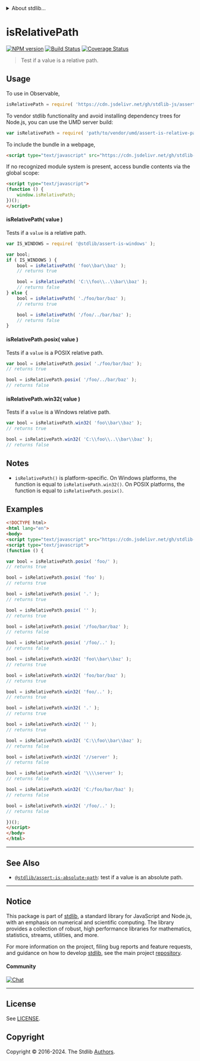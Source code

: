 <!--

@license Apache-2.0

Copyright (c) 2018 The Stdlib Authors.

Licensed under the Apache License, Version 2.0 (the "License");
you may not use this file except in compliance with the License.
You may obtain a copy of the License at

   http://www.apache.org/licenses/LICENSE-2.0

Unless required by applicable law or agreed to in writing, software
distributed under the License is distributed on an "AS IS" BASIS,
WITHOUT WARRANTIES OR CONDITIONS OF ANY KIND, either express or implied.
See the License for the specific language governing permissions and
limitations under the License.

-->


<details>
  <summary>
    About stdlib...
  </summary>
  <p>We believe in a future in which the web is a preferred environment for numerical computation. To help realize this future, we've built stdlib. stdlib is a standard library, with an emphasis on numerical and scientific computation, written in JavaScript (and C) for execution in browsers and in Node.js.</p>
  <p>The library is fully decomposable, being architected in such a way that you can swap out and mix and match APIs and functionality to cater to your exact preferences and use cases.</p>
  <p>When you use stdlib, you can be absolutely certain that you are using the most thorough, rigorous, well-written, studied, documented, tested, measured, and high-quality code out there.</p>
  <p>To join us in bringing numerical computing to the web, get started by checking us out on <a href="https://github.com/stdlib-js/stdlib">GitHub</a>, and please consider <a href="https://opencollective.com/stdlib">financially supporting stdlib</a>. We greatly appreciate your continued support!</p>
</details>

# isRelativePath

[![NPM version][npm-image]][npm-url] [![Build Status][test-image]][test-url] [![Coverage Status][coverage-image]][coverage-url] <!-- [![dependencies][dependencies-image]][dependencies-url] -->

> Test if a value is a relative path.

<section class="intro">

</section>

<!-- /.intro -->



<section class="usage">

## Usage

To use in Observable,

```javascript
isRelativePath = require( 'https://cdn.jsdelivr.net/gh/stdlib-js/assert-is-relative-path@v0.2.0-umd/browser.js' )
```

To vendor stdlib functionality and avoid installing dependency trees for Node.js, you can use the UMD server build:

```javascript
var isRelativePath = require( 'path/to/vendor/umd/assert-is-relative-path/index.js' )
```

To include the bundle in a webpage,

```html
<script type="text/javascript" src="https://cdn.jsdelivr.net/gh/stdlib-js/assert-is-relative-path@v0.2.0-umd/browser.js"></script>
```

If no recognized module system is present, access bundle contents via the global scope:

```html
<script type="text/javascript">
(function () {
    window.isRelativePath;
})();
</script>
```

#### isRelativePath( value )

Tests if a `value` is a relative path.

```javascript
var IS_WINDOWS = require( '@stdlib/assert-is-windows' );

var bool;
if ( IS_WINDOWS ) {
    bool = isRelativePath( 'foo\\bar\\baz' );
    // returns true

    bool = isRelativePath( 'C:\\foo\\..\\bar\\baz' );
    // returns false
} else {
    bool = isRelativePath( './foo/bar/baz' );
    // returns true

    bool = isRelativePath( '/foo/../bar/baz' );
    // returns false
}
```

#### isRelativePath.posix( value )

Tests if a `value` is a POSIX relative path.

```javascript
var bool = isRelativePath.posix( './foo/bar/baz' );
// returns true

bool = isRelativePath.posix( '/foo/../bar/baz' );
// returns false
```

#### isRelativePath.win32( value )

Tests if a `value` is a Windows relative path.

```javascript
var bool = isRelativePath.win32( 'foo\\bar\\baz' );
// returns true

bool = isRelativePath.win32( 'C:\\foo\\..\\bar\\baz' );
// returns false
```

</section>

<!-- /.usage -->

<section class="notes">

## Notes

-   `isRelativePath()` is platform-specific. On Windows platforms, the function is equal to `isRelativePath.win32()`. On POSIX platforms, the function is equal to `isRelativePath.posix()`.

</section>

<!-- /.notes -->

<section class="examples">

## Examples

<!-- eslint no-undef: "error" -->

```html
<!DOCTYPE html>
<html lang="en">
<body>
<script type="text/javascript" src="https://cdn.jsdelivr.net/gh/stdlib-js/assert-is-relative-path@v0.2.0-umd/browser.js"></script>
<script type="text/javascript">
(function () {

var bool = isRelativePath.posix( 'foo/' );
// returns true

bool = isRelativePath.posix( 'foo' );
// returns true

bool = isRelativePath.posix( '.' );
// returns true

bool = isRelativePath.posix( '' );
// returns true

bool = isRelativePath.posix( '/foo/bar/baz' );
// returns false

bool = isRelativePath.posix( '/foo/..' );
// returns false

bool = isRelativePath.win32( 'foo\\bar\\baz' );
// returns true

bool = isRelativePath.win32( 'foo/bar/baz' );
// returns true

bool = isRelativePath.win32( 'foo/..' );
// returns true

bool = isRelativePath.win32( '.' );
// returns true

bool = isRelativePath.win32( '' );
// returns true

bool = isRelativePath.win32( 'C:\\foo\\bar\\baz' );
// returns false

bool = isRelativePath.win32( '//server' );
// returns false

bool = isRelativePath.win32( '\\\\server' );
// returns false

bool = isRelativePath.win32( 'C:/foo/bar/baz' );
// returns false

bool = isRelativePath.win32( '/foo/..' );
// returns false

})();
</script>
</body>
</html>
```

</section>

<!-- /.examples -->



<!-- Section for related `stdlib` packages. Do not manually edit this section, as it is automatically populated. -->

<section class="related">

* * *

## See Also

-   <span class="package-name">[`@stdlib/assert-is-absolute-path`][@stdlib/assert/is-absolute-path]</span><span class="delimiter">: </span><span class="description">test if a value is an absolute path.</span>

</section>

<!-- /.related -->

<!-- Section for all links. Make sure to keep an empty line after the `section` element and another before the `/section` close. -->


<section class="main-repo" >

* * *

## Notice

This package is part of [stdlib][stdlib], a standard library for JavaScript and Node.js, with an emphasis on numerical and scientific computing. The library provides a collection of robust, high performance libraries for mathematics, statistics, streams, utilities, and more.

For more information on the project, filing bug reports and feature requests, and guidance on how to develop [stdlib][stdlib], see the main project [repository][stdlib].

#### Community

[![Chat][chat-image]][chat-url]

---

## License

See [LICENSE][stdlib-license].


## Copyright

Copyright &copy; 2016-2024. The Stdlib [Authors][stdlib-authors].

</section>

<!-- /.stdlib -->

<!-- Section for all links. Make sure to keep an empty line after the `section` element and another before the `/section` close. -->

<section class="links">

[npm-image]: http://img.shields.io/npm/v/@stdlib/assert-is-relative-path.svg
[npm-url]: https://npmjs.org/package/@stdlib/assert-is-relative-path

[test-image]: https://github.com/stdlib-js/assert-is-relative-path/actions/workflows/test.yml/badge.svg?branch=v0.2.0
[test-url]: https://github.com/stdlib-js/assert-is-relative-path/actions/workflows/test.yml?query=branch:v0.2.0

[coverage-image]: https://img.shields.io/codecov/c/github/stdlib-js/assert-is-relative-path/main.svg
[coverage-url]: https://codecov.io/github/stdlib-js/assert-is-relative-path?branch=main

<!--

[dependencies-image]: https://img.shields.io/david/stdlib-js/assert-is-relative-path.svg
[dependencies-url]: https://david-dm.org/stdlib-js/assert-is-relative-path/main

-->

[chat-image]: https://img.shields.io/gitter/room/stdlib-js/stdlib.svg
[chat-url]: https://app.gitter.im/#/room/#stdlib-js_stdlib:gitter.im

[stdlib]: https://github.com/stdlib-js/stdlib

[stdlib-authors]: https://github.com/stdlib-js/stdlib/graphs/contributors

[cli-section]: https://github.com/stdlib-js/assert-is-relative-path#cli
[cli-url]: https://github.com/stdlib-js/assert-is-relative-path/tree/cli
[@stdlib/assert-is-relative-path]: https://github.com/stdlib-js/assert-is-relative-path/tree/main

[umd]: https://github.com/umdjs/umd
[es-module]: https://developer.mozilla.org/en-US/docs/Web/JavaScript/Guide/Modules

[deno-url]: https://github.com/stdlib-js/assert-is-relative-path/tree/deno
[deno-readme]: https://github.com/stdlib-js/assert-is-relative-path/blob/deno/README.md
[umd-url]: https://github.com/stdlib-js/assert-is-relative-path/tree/umd
[umd-readme]: https://github.com/stdlib-js/assert-is-relative-path/blob/umd/README.md
[esm-url]: https://github.com/stdlib-js/assert-is-relative-path/tree/esm
[esm-readme]: https://github.com/stdlib-js/assert-is-relative-path/blob/esm/README.md
[branches-url]: https://github.com/stdlib-js/assert-is-relative-path/blob/main/branches.md

[stdlib-license]: https://raw.githubusercontent.com/stdlib-js/assert-is-relative-path/main/LICENSE

[standard-streams]: https://en.wikipedia.org/wiki/Standard_streams

[mdn-regexp]: https://developer.mozilla.org/en-US/docs/Web/JavaScript/Guide/Regular_Expressions

<!-- <related-links> -->

[@stdlib/assert/is-absolute-path]: https://github.com/stdlib-js/assert-is-absolute-path/tree/umd

<!-- </related-links> -->

</section>

<!-- /.links -->
